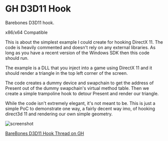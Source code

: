 # GH D3D11 Hook

Barebones D3D11 hook.

x86/x64 Compatible

This is about the simplest example I could create for hooking DirectX 11.
The code is heavily commented and doesn't rely on any external libraries.
As long as you have a recent version of the Windows SDK then this code should run.

The example is a DLL that you inject into a game using DirectX 11 and it should render
a triangle in the top left corner of the screen.

The code creates a dummy device and swapchain to get the address of Present out of
the dummy swapchain's virtual method table. Then we create a simple trampoline hook
to detour Present and render our triangle.

While the code isn't extremely elegant, it's not meant to be.
This is just a simple PoC to demonstrate one way, a fairly decent way imo, of hooking
direct3d 11 and rendering our own simple geometry.

![screenshot](https://github.com/guided-hacking/GH_D3D11_Hook/blob/master/ss.png "FarCry5 Example")

[BareBones D3D11 Hook Thread on GH](https://guidedhacking.com/threads/d3d11-barebones-hook-poc.11939/)
